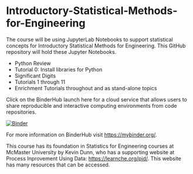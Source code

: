 # Introductory-Statistical-Methods-for-Engineering

The course will be using JupyterLab Notebooks to support statistical concepts for Introductory Statistical Methods for Engineering. This GitHub repository will hold these Jupyter Notebooks.  

- Python Review
- Tutorial 0:  Install libraries for Python
- Significant Digits
- Tutorials 1 through 11 
- Enrichment Tutorials throughout and as stand-alone topics

Click on the BinderHub launch here for a cloud service that allows users to share reproducible and interactive computing environments from code repositories. 

[![Binder](https://mybinder.org/badge_logo.svg)](https://mybinder.org/v2/gh/Statistcial-Methods-for-Engineering/Intro_Statistical_Methods_Engineering/HEAD)

For more information on BinderHub visit https://mybinder.org/.

This course has its foundation in Statistics for Engineering courses at McMaster University by Kevin Dunn, who has a supporting website at Process Inprovement Using Data:  https://learnche.org/pid/.  This website has many resources that can be accessed.  
